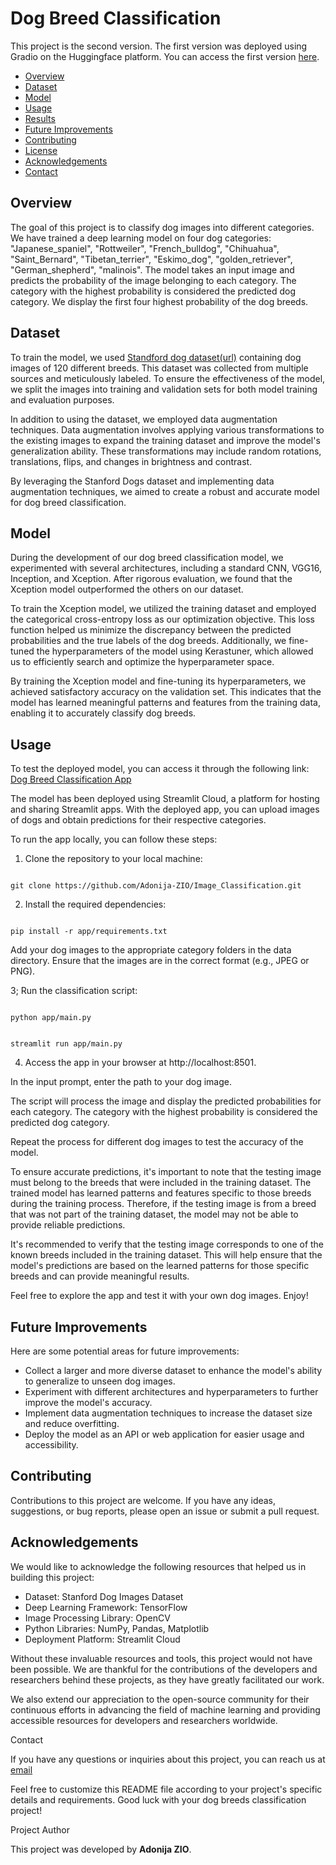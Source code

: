 # Dog Breed Classification

This project is the second version. The first version was deployed using Gradio on the Huggingface platform. You can access the first version  [here](https://huggingface.co/spaces/Adonija/dog_category_prediction).

- [Overview](#overview)
- [Dataset](#dataset)
- [Model](#model)
- [Usage](#usage)
- [Results](#results)
- [Future Improvements](#future-improvements)
- [Contributing](#contributing)
- [License](#license)
- [Acknowledgements](#acknowledgements)
- [Contact](#contact)

## Overview

The goal of this project is to classify dog images into different categories. We have trained a deep learning model on four dog categories: "Japanese_spaniel", "Rottweiler", "French_bulldog", "Chihuahua", "Saint_Bernard", "Tibetan_terrier", "Eskimo_dog", "golden_retriever", "German_shepherd", "malinois". The model takes an input image and predicts the probability of the image belonging to each category. The category with the highest probability is considered the predicted dog category. We display the first four highest probability of the dog breeds.


## Dataset

To train the model, we used [Standford dog dataset(url)](http://vision.stanford.edu/aditya86/ImageNetDogs/images.tar) containing dog images of 120 different breeds. This dataset was collected from multiple sources and meticulously labeled. To ensure the effectiveness of the model, we split the images into training and validation sets for both model training and evaluation purposes.

In addition to using the dataset, we employed data augmentation techniques. Data augmentation involves applying various transformations to the existing images to expand the training dataset and improve the model's generalization ability. These transformations may include random rotations, translations, flips, and changes in brightness and contrast.

By leveraging the Stanford Dogs dataset and implementing data augmentation techniques, we aimed to create a robust and accurate model for dog breed classification.


## Model

During the development of our dog breed classification model, we experimented with several architectures, including a standard CNN, VGG16, Inception, and Xception. After rigorous evaluation, we found that the Xception model outperformed the others on our dataset.

To train the Xception model, we utilized the training dataset and employed the categorical cross-entropy loss as our optimization objective. This loss function helped us minimize the discrepancy between the predicted probabilities and the true labels of the dog breeds. Additionally, we fine-tuned the hyperparameters of the model using Kerastuner, which allowed us to efficiently search and optimize the hyperparameter space.

By training the Xception model and fine-tuning its hyperparameters, we achieved satisfactory accuracy on the validation set. This indicates that the model has learned meaningful patterns and features from the training data, enabling it to accurately classify dog breeds.


## Usage

To test the deployed model, you can access it through the following link: [Dog Breed Classification App](https://adonija-zio-image-classification-appmain-grr3xk.streamlit.app/)

The model has been deployed using Streamlit Cloud, a platform for hosting and sharing Streamlit apps. With the deployed app, you can upload images of dogs and obtain predictions for their respective categories.

To run the app locally, you can follow these steps:

1. Clone the repository to your local machine:


<pre><code>
git clone https://github.com/Adonija-ZIO/Image_Classification.git
</code></pre>

2. Install the required dependencies:

<pre><code>
pip install -r app/requirements.txt
</code></pre>

Add your dog images to the appropriate category folders in the data directory. Ensure that the images are in the correct format (e.g., JPEG or PNG).

3; Run the classification script:
<pre><code>
python app/main.py
</code></pre>

<pre><code>
streamlit run app/main.py
</code></pre>

4. Access the app in your browser at http://localhost:8501.

In the input prompt, enter the path to your dog image.

The script will process the image and display the predicted probabilities for each category. The category with the highest probability is considered the predicted dog category.

Repeat the process for different dog images to test the accuracy of the model.

To ensure accurate predictions, it's important to note that the testing image must belong to the breeds that were included in the training dataset. The trained model has learned patterns and features specific to those breeds during the training process. Therefore, if the testing image is from a breed that was not part of the training dataset, the model may not be able to provide reliable predictions.

It's recommended to verify that the testing image corresponds to one of the known breeds included in the training dataset. This will help ensure that the model's predictions are based on the learned patterns for those specific breeds and can provide meaningful results.


Feel free to explore the app and test it with your own dog images. Enjoy!

## Future Improvements

Here are some potential areas for future improvements:

- Collect a larger and more diverse dataset to enhance the model's ability to generalize to unseen dog images.
- Experiment with different architectures and hyperparameters to further improve the model's accuracy.
- Implement data augmentation techniques to increase the dataset size and reduce overfitting.
- Deploy the model as an API or web application for easier usage and accessibility.

## Contributing

Contributions to this project are welcome. If you have any ideas, suggestions, or bug reports, please open an issue or submit a pull request.


## Acknowledgements

We would like to acknowledge the following resources that helped us in building this project:

* Dataset: Stanford Dog Images Dataset
* Deep Learning Framework: TensorFlow
* Image Processing Library: OpenCV
* Python Libraries: NumPy, Pandas, Matplotlib
* Deployment Platform: Streamlit Cloud

Without these invaluable resources and tools, this project would not have been possible. We are thankful for the contributions of the developers and researchers behind these projects, as they have greatly facilitated our work.

We also extend our appreciation to the open-source community for their continuous efforts in advancing the field of machine learning and providing accessible resources for developers and researchers worldwide.

Contact

If you have any questions or inquiries about this project, you can reach us at [email](adonijafirst@yahoo.fr)

Feel free to customize this README file according to your project's specific details and requirements. Good luck with your dog breeds classification project!

Project Author

This project was developed by **Adonija ZIO**.